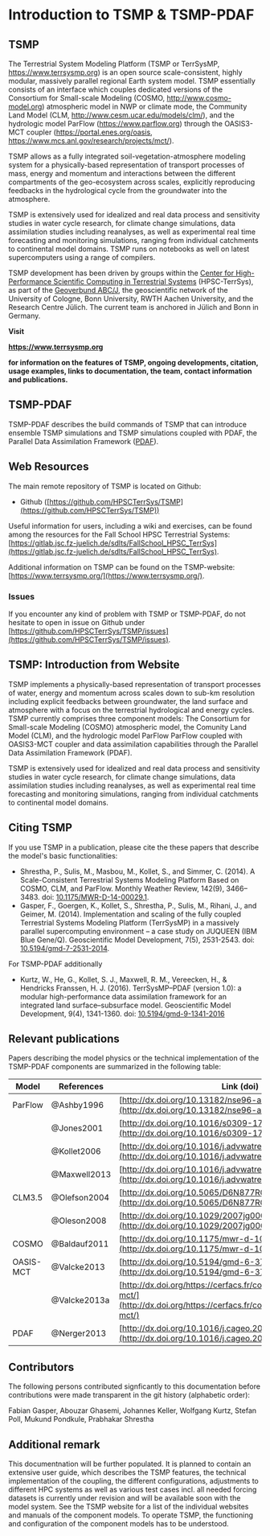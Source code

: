 # Introduction to TSMP & TSMP-PDAF

## TSMP 

The Terrestrial System Modeling Platform (TSMP or TerrSysMP, https://www.terrsysmp.org) is an open source scale-consistent, highly modular, massively parallel regional Earth system model. TSMP essentially consists of an interface which couples dedicated versions of the Consortium for Small-scale Modeling (COSMO, http://www.cosmo-model.org) atmospheric model in NWP or climate mode, the Community Land Model (CLM, http://www.cesm.ucar.edu/models/clm/), and the hydrologic model ParFlow (https://www.parflow.org) through the OASIS3-MCT coupler (https://portal.enes.org/oasis, https://www.mcs.anl.gov/research/projects/mct/).

TSMP allows as a fully integrated soil-vegetation-atmosphere modeling system for a physically-based representation of transport processes of mass, energy and momentum and interactions between the different compartments of the geo-ecosystem across scales, explicitly reproducing feedbacks in the hydrological cycle from the groundwater into the atmosphere.

TSMP is extensively used for idealized and real data process and sensitivity studies in water cycle research, for climate change simulations, data assimilation studies including reanalyses, as well as experimental real time forecasting and monitoring simulations, ranging from individual catchments to continental model domains. TSMP runs on notebooks as well on latest supercomputers using a range of compilers.

TSMP development has been driven by groups within the [Center for High-Performance Scientific Computing in Terrestrial Systems](http://www.hpsc-terrsys.de) (HPSC-TerrSys), as part of the [Geoverbund ABC/J](http://www.geoverbund-abcj.de/geoverbund/EN/Home/home_node.html), the geoscientific network of the University of Cologne, Bonn University, RWTH Aachen University, and the Research Centre Jülich. The current team is anchored in Jülich and Bonn in Germany.

**Visit**

**https://www.terrsysmp.org**

**for information on the features of TSMP, ongoing developments, citation, usage examples, links to documentation, the team, contact information and publications.**

## TSMP-PDAF 

TSMP-PDAF describes the build commands of TSMP that can introduce
 ensemble TSMP simulations and TSMP simulations coupled with PDAF, the
 Parallel Data Assimilation Framework
 ([PDAF](http://pdaf.awi.de/trac/wiki)).

## Web Resources

The main remote repository of TSMP is located on Github:

- Github
  ([https://github.com/HPSCTerrSys/TSMP](https://github.com/HPSCTerrSys/TSMP))

Useful information for users, including a wiki and exercises, can be
found among the resources for the Fall School HPSC Terrestrial
Systems:
[https://gitlab.jsc.fz-juelich.de/sdlts/FallSchool_HPSC_TerrSys](https://gitlab.jsc.fz-juelich.de/sdlts/FallSchool_HPSC_TerrSys).

Additional information on TSMP can be found on the TSMP-website:
[https://www.terrsysmp.org/](https://www.terrsysmp.org/).

### Issues

If you encounter any kind of problem with TSMP or TSMP-PDAF, do not hesitate to open in issue on Github under [https://github.com/HPSCTerrSys/TSMP/issues](https://github.com/HPSCTerrSys/TSMP/issues).

## TSMP: Introduction from Website

TSMP implements a physically-based representation of transport processes of water, energy and momentum across scales down to sub-km
resolution including explicit feedbacks between groundwater, the land surface and atmosphere with a focus on the terrestrial hydrological and energy cycles. TSMP currently comprises three component models:
The Consortium for Small-scale Modeling (COSMO) atmospheric model, the Comunity Land Model (CLM), and the hydrologic model ParFlow ParFlow coupled with OASIS3-MCT coupler and data assimilation capabilities through the Parallel Data Assimilation Framework (PDAF).

TSMP is extensively used for idealized and real data process and sensitivity studies in water cycle research, for climate change
simulations, data assimilation studies including reanalyses, as well as experimental real time forecasting and monitoring simulations, ranging from individual catchments to continental model domains.

## Citing TSMP

If you use TSMP in a publication, please cite the these papers that describe the model's basic functionalities:

* Shrestha, P., Sulis, M., Masbou, M., Kollet, S., and Simmer, C. (2014). A Scale-Consistent Terrestrial Systems Modeling Platform Based on COSMO, CLM, and ParFlow. Monthly Weather Review, 142(9), 3466–3483. doi: [10.1175/MWR-D-14-00029.1](https://dx.doi.org/10.1175/MWR-D-14-00029.1).
* Gasper, F., Goergen, K., Kollet, S., Shrestha, P., Sulis, M., Rihani, J., and Geimer, M. (2014). Implementation and scaling of the fully coupled Terrestrial Systems Modeling Platform (TerrSysMP) in a massively parallel supercomputing environment &ndash; a case study on JUQUEEN (IBM Blue Gene/Q). Geoscientific Model Development, 7(5), 2531-2543. doi: [10.5194/gmd-7-2531-2014](https://dx.doi.org/10.5194/gmd-7-2531-2014).

For TSMP-PDAF additionally 
* Kurtz, W., He, G., Kollet, S. J., Maxwell, R. M., Vereecken, H., & Hendricks Franssen, H. J. (2016). TerrSysMP–PDAF (version 1.0): a modular high-performance data assimilation framework for an integrated land surface–subsurface model. Geoscientific Model Development, 9(4), 1341-1360. doi: [10.5194/gmd-9-1341-2016](http://dx.doi.org/10.5194/gmd-9-1341-2016) 
   

## Relevant publications

Papers describing the model physics or the technical implementation of the TSMP-PDAF components are summarized in the following table:

| Model     | References    | Link (doi)                                                                                                                                 |
|-----------|---------------|--------------------------------------------------------------------------------------------------------------------------------------------|
| ParFlow   | @Ashby1996    | [http://dx.doi.org/10.13182/nse96-a24230](http://dx.doi.org/10.13182/nse96-a24230)                                                         |
|           | @Jones2001    | [http://dx.doi.org/10.1016/s0309-1708(00)00075-0](http://dx.doi.org/10.1016/s0309-1708(00)00075-0)                                         |
|           | @Kollet2006   | [http://dx.doi.org/10.1016/j.advwatres.2005.08.006](http://dx.doi.org/10.1016/j.advwatres.2005.08.006)                                     |
|           | @Maxwell2013  | [http://dx.doi.org/10.1016/j.advwatres.2012.10.001](http://dx.doi.org/10.1016/j.advwatres.2012.10.001)                                     |
| CLM3.5    | @Olefson2004  | [http://dx.doi.org/10.5065/D6N877R0](http://dx.doi.org/10.5065/D6N877R0)                                                                   |
|           | @Oleson2008   | [http://dx.doi.org/10.1029/2007jg000563](http://dx.doi.org/10.1029/2007jg000563)                                                           |
| COSMO     | @Baldauf2011  | [http://dx.doi.org/10.1175/mwr-d-10-05013.1](http://dx.doi.org/10.1175/mwr-d-10-05013.1)                                                   |
| OASIS-MCT | @Valcke2013   | [http://dx.doi.org/10.5194/gmd-6-373-2013](http://dx.doi.org/10.5194/gmd-6-373-2013)                                                       |
|           | @Valcke2013a  | [http://dx.doi.org/https://cerfacs.fr/code_coupling_with_oasis3-mct/](http://dx.doi.org/https://cerfacs.fr/code_coupling_with_oasis3-mct/) |
| PDAF      | @Nerger2013   | [http://dx.doi.org/10.1016/j.cageo.2012.03.026](http://dx.doi.org/10.1016/j.cageo.2012.03.026)                                             |


## Contributors

The following persons contributed signficantly to this documentation before
contributions were made transparent in the git history (alphabetic order):

Fabian Gasper, Abouzar Ghasemi, Johannes Keller, Wolfgang Kurtz, Stefan Poll, Mukund Pondkule, Prabhakar Shrestha

## Additional remark 

This documentnation will be further populated. It is planned to contain an extensive user guide, which describes the TSMP features, the technical implementation of the coupling, the different configurations, adjustments to different HPC systems as well as various test cases incl. all needed forcing datasets is currently under revision and will be available soon with the model system. See the TSMP website for a list of the individual websites and manuals of the component models. To operate TSMP, the functioning and configuration of the component models has to be understood.
